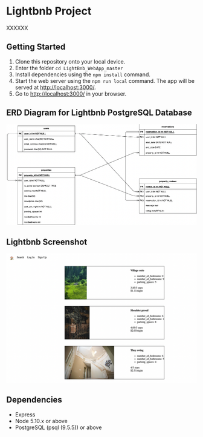 # Lightbnb Project

XXXXXX

## Getting Started

1. Clone this repository onto your local device.
2. Enter the folder `cd LightBnb_WebApp_master`
3. Install dependencies using the `npm install` command.
3. Start the web server using the `npm run local` command. The app will be served at <http://localhost:3000/>.
4. Go to <http://localhost:3000/> in your browser.

## ERD Diagram for Lightbnb PostgreSQL Database
![ERD](images/Lightbnb_ERD.png)

## Lightbnb Screenshot
![ERD](images/ScreenShot.png)

## Dependencies

- Express
- Node 5.10.x or above
- PostgreSQL (psql (9.5.5)) or above
